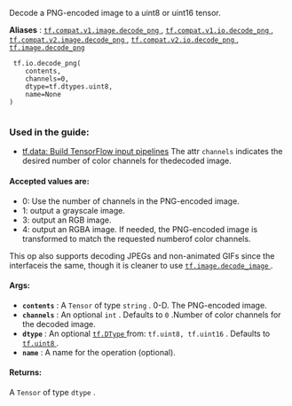 Decode a PNG-encoded image to a uint8 or uint16 tensor.

**Aliases** : [ `tf.compat.v1.image.decode_png` ](/api_docs/python/tf/io/decode_png), [ `tf.compat.v1.io.decode_png` ](/api_docs/python/tf/io/decode_png), [ `tf.compat.v2.image.decode_png` ](/api_docs/python/tf/io/decode_png), [ `tf.compat.v2.io.decode_png` ](/api_docs/python/tf/io/decode_png), [ `tf.image.decode_png` ](/api_docs/python/tf/io/decode_png)

```
 tf.io.decode_png(
    contents,
    channels=0,
    dtype=tf.dtypes.uint8,
    name=None
)
 
```

### Used in the guide:
- [tf.data: Build TensorFlow input pipelines](https://tensorflow.google.cn/guide/data)
The attr  `channels`  indicates the desired number of color channels for thedecoded image.

#### Accepted values are:
- 0: Use the number of channels in the PNG-encoded image.
- 1: output a grayscale image.
- 3: output an RGB image.
- 4: output an RGBA image.
If needed, the PNG-encoded image is transformed to match the requested numberof color channels.

This op also supports decoding JPEGs and non-animated GIFs since the interfaceis the same, though it is cleaner to use [ `tf.image.decode_image` ](https://tensorflow.google.cn/api_docs/python/tf/io/decode_image).

#### Args:
- **`contents`** : A  `Tensor`  of type  `string` . 0-D.  The PNG-encoded image.
- **`channels`** : An optional  `int` . Defaults to  `0` .Number of color channels for the decoded image.
- **`dtype`** : An optional [ `tf.DType` ](https://tensorflow.google.cn/api_docs/python/tf/dtypes/DType) from:  `tf.uint8, tf.uint16` . Defaults to [ `tf.uint8` ](https://tensorflow.google.cn/api_docs/python/tf#uint8).
- **`name`** : A name for the operation (optional).


#### Returns:
A  `Tensor`  of type  `dtype` .

